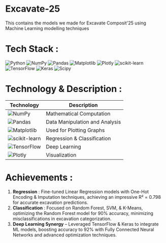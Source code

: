 # Excavate-25
This contains the models we made for Excavate Composit'25 using Machine Learning modelling techniques

# Tech Stack :
![Python](https://img.shields.io/badge/python-3670A0?style=for-the-badge&logo=python&logoColor=ffdd54) ![NumPy](https://img.shields.io/badge/numpy-%23013243.svg?style=for-the-badge&logo=numpy&logoColor=white) ![Pandas](https://img.shields.io/badge/pandas-%23150458.svg?style=for-the-badge&logo=pandas&logoColor=white) ![Matplotlib](https://img.shields.io/badge/Matplotlib-%23ffffff.svg?style=for-the-badge&logo=Matplotlib&logoColor=black) ![Plotly](https://img.shields.io/badge/Plotly-%233F4F75.svg?style=for-the-badge&logo=plotly&logoColor=white) ![scikit-learn](https://img.shields.io/badge/scikit--learn-%23F7931E.svg?style=for-the-badge&logo=scikit-learn&logoColor=white) ![TensorFlow](https://img.shields.io/badge/TensorFlow-%23FF6F00.svg?style=for-the-badge&logo=TensorFlow&logoColor=white) ![Keras](https://img.shields.io/badge/Keras-%23D00000.svg?style=for-the-badge&logo=Keras&logoColor=white) ![Scipy](https://img.shields.io/badge/SciPy-%230C55A5.svg?style=for-the-badge&logo=scipy&logoColor=%white)

# Technology & Description : <br/>
| Technology                                                                                                |  Description      |
|-----------------------------------------------------------------------------------------------------------|-------------------|
| ![NumPy](https://img.shields.io/badge/numpy-%23013243.svg?style=for-the-badge&logo=numpy&logoColor=white) |  Mathematical Computation |
| ![Pandas](https://img.shields.io/badge/pandas-%23150458.svg?style=for-the-badge&logo=pandas&logoColor=white) | Data Manipulation and Analysis |
| ![Matplotlib](https://img.shields.io/badge/Matplotlib-%23ffffff.svg?style=for-the-badge&logo=Matplotlib&logoColor=black) | Used for Plotting Graphs |
| ![scikit-learn](https://img.shields.io/badge/scikit--learn-%23F7931E.svg?style=for-the-badge&logo=scikit-learn&logoColor=white) | Regression & Classification |
| ![TensorFlow](https://img.shields.io/badge/TensorFlow-%23FF6F00.svg?style=for-the-badge&logo=TensorFlow&logoColor=white) |  Deep Learning |
| ![Plotly](https://img.shields.io/badge/Plotly-%233F4F75.svg?style=for-the-badge&logo=plotly&logoColor=white) | Visualization |

# Achievements :
1) **Regression** : Fine-tuned Linear Regression models with One-Hot Encoding & Imputation techniques, achieving an impressive R² = 0.798 for accurate excavation predictions.
2) **Classification** : Focused on Random Forest, SVM, & K-Means, optimizing the Random Forest model for 90% accuracy, minimizing misclassifications in excavation categorization.
3) **Deep Learning Synergy** – Leveraged TensorFlow & Keras to integrate ML models, boosting accuracy to 92% with Fully Connected Neural Networks and advanced optimization techniques.
